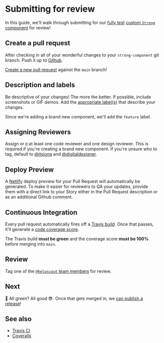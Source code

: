 # Submitting for review

In this guide, we'll walk through submitting for our [fully test](testing.md) [custom `Strong` component](creating.md) for review!

## Create a pull request

After checking in all of your wonderful changes to your `strong-component` git branch. Push it up to [Github](https://github.com/helpscout/hsds-react).

[Create a new pull request](https://github.com/helpscout/hsds-react/compare) against the `main` branch!

## Description and labels

Be descriptive of your changes! The more the better. If possible, include screenshots or GIF demos. Add the [appropriate label(s)](https://github.com/helpscout/hsds-react/labels) that describe your changes.

Since we're adding a brand new component, we'll add the `feature` label.

## Assigning Reviewers

Assign or `@` at least one code reviewer and one design reviewer. This is required if you're creating a brand new component. If you're unsure who to tag, default to [@itsjonq](https://github.com/itsjonq) and [@digitaldesigner](https://github.com/digitaldesigner).

## Deploy Preview

A [Netlify](https://www.netlify.com/) deploy preview for your Pull Request will automatically be generated. To make it easier for reviewers to QA your updates, provide them with a direct link to your Story either in the Pull Request description or as an additional Github comment.

## Continuous Integration

Every pull request automatically fires off a [Travis build](https://travis-ci.org/helpscout/hsds-react). Once that passes, it'll generate a [code coverage score](https://coveralls.io/).

The Travis build **must be green** and the coverage score **must be 100%** before merging into `main`.

## Review

Tag one of the [`@helpscout` team members](https://github.com/helpscout/hsds-react/graphs/contributors) for review.

## Next

🚀 All green? All good 😎. Once that gets merged in, we [can publish a release](release.md)!

## See also

- [Travis CI](https://travis-ci.org/)
- [Coveralls](https://coveralls.io/)
